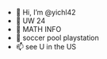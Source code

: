 - 👋 Hi, I’m @yichl42
- 👀 UW 24
- 🌱 MATH INFO
- 💞️ soccer pool playstation
- 📫 see U in the US

<!---
yichl42/yichl42 is a ✨ special ✨ repository because its `README.md` (this file) appears on your GitHub profile.
You can click the Preview link to take a look at your changes.
--->
